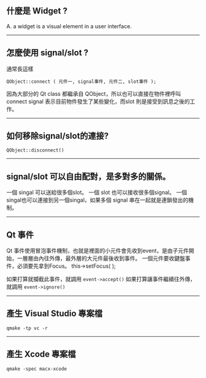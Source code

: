 
## 什麼是 Widget ?

A. a widget is a visual element in a user interface.

--------------

## 怎麼使用 signal/slot ?

通常長這樣

    QObject::connect ( 元件一, signal事件, 元件二, slot事件 );

因為大部分的 Qt class 都繼承自 QObject，所以也可以直接在物件裡呼叫 connect
signal 表示目前物件發生了某些變化，而slot 則是接受到訊息之後的工作。

-----------------

## 如何移除signal/slot的連接?

`QObject::disconnect()`

------------------

## signal/slot 可以自由配對，是多對多的關係。

一個 singal 可以送給很多個slot。
一個 slot 也可以接收很多個signal。
一個singal也可以連接到另一個singal，如果多個 signal 串在一起就是連鎖發出的機制。

-----------------

## Qt 事件

Qt 事件使用冒泡事件機制，也就是裡面的小元件會先收到event，是由子元件開始，一層層由內往外傳，最外層的大元件最後收到事件。
一個元件要收鍵盤事件，必須要先拿到Focus。
this->setFocus( );

如果打算就攔截此事件，就調用 `event->accept()`
如果打算讓事件繼續往外傳，就調用 `event->ignore()`

--------------------

## 產生 Visual Studio 專案檔

    qmake -tp vc -r
    
--------------------

## 產生 Xcode 專案檔

    qmake -spec macx-xcode